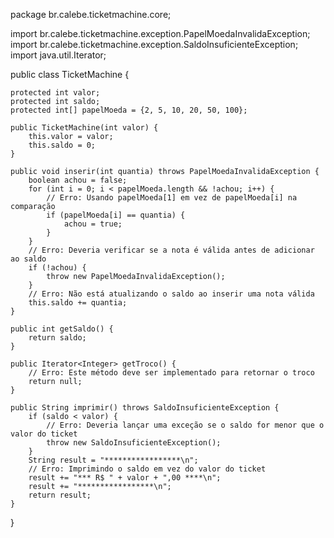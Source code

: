 package br.calebe.ticketmachine.core;

import br.calebe.ticketmachine.exception.PapelMoedaInvalidaException;
import br.calebe.ticketmachine.exception.SaldoInsuficienteException;
import java.util.Iterator;

public class TicketMachine {

    protected int valor;
    protected int saldo;
    protected int[] papelMoeda = {2, 5, 10, 20, 50, 100};

    public TicketMachine(int valor) {
        this.valor = valor;
        this.saldo = 0;
    }

    public void inserir(int quantia) throws PapelMoedaInvalidaException {
        boolean achou = false;
        for (int i = 0; i < papelMoeda.length && !achou; i++) {
            // Erro: Usando papelMoeda[1] em vez de papelMoeda[i] na comparação
            if (papelMoeda[i] == quantia) {
                achou = true;
            }
        }
        // Erro: Deveria verificar se a nota é válida antes de adicionar ao saldo
        if (!achou) {
            throw new PapelMoedaInvalidaException();
        }
        // Erro: Não está atualizando o saldo ao inserir uma nota válida
        this.saldo += quantia;
    }

    public int getSaldo() {
        return saldo;
    }

    public Iterator<Integer> getTroco() {
        // Erro: Este método deve ser implementado para retornar o troco
        return null;
    }

    public String imprimir() throws SaldoInsuficienteException {
        if (saldo < valor) {
            // Erro: Deveria lançar uma exceção se o saldo for menor que o valor do ticket
            throw new SaldoInsuficienteException();
        }
        String result = "*****************\n";
        // Erro: Imprimindo o saldo em vez do valor do ticket
        result += "*** R$ " + valor + ",00 ****\n";
        result += "*****************\n";
        return result;
    }
}

